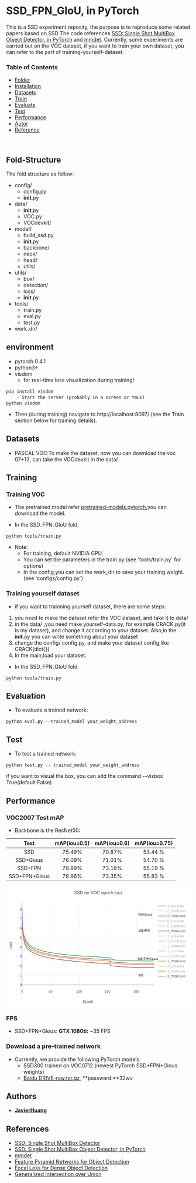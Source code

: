 # SSD_FPN_GIoU, in PyTorch
This is a SSD experiment reposity, the purpose is to reproduce some related papers based on SSD
The code references [SSD: Single Shot MultiBox Object Detector, in PyTorch](https://github.com/amdegroot/ssd.pytorch) and [mmdet](https://github.com/open-mmlab/mmdetection). Currently, some experiments are carried out on the VOC dataset, if you want to train your own dataset, you can refer to the part of training-yourself-dataset.

### Table of Contents
- <a href='#Folder_Structure'>Folder</a>
- <a href='#Environment'>Installation</a>
- <a href='#Datasets'>Datasets</a>
- <a href='#Training'>Train</a>
- <a href='#Evaluation'>Evaluate</a>
- <a href='#Test'>Test</a>
- <a href='#Performance'>Performance</a>
- <a href='#Autor'>Autor</a>
- <a href='#References'>Reference</a>

&nbsp;
&nbsp;
&nbsp;
&nbsp;

## Fold-Structure
The fold structure as follow:
- config/
	- config.py
	- __init__.py
- data/
	- __init__.py
 	- VOC.py
	- VOCdevkit/
- model/
	- build_ssd.py
	- __init__.py
	- backbone/
	- neck/
	- head/
	- utils/
- utils/
	- box/
	- detection/
	- loss/
	- __init__.py
- tools/
	- train.py
	- eval.py
	- test.py
- work_dir/
	

## environment
- pytorch 0.4.1
- python3+
- visdom 
	- for real-time loss visualization during training!
```Shell
pip install visdom
	- Start the server (probably in a screen or tmux)
python visdom
```
  * Then (during training) navigate to http://localhost:8097/ (see the Train section below for training details).


## Datasets
- PASCAL VOC:To make the dataset, now you can download the voc 07+12, can take the VOCdevkit in the data/


## Training

### Training VOC
- The pretrained model refer [pretrained-models.pytorch](https://github.com/Cadene/pretrained-models.pytorch),you can download the model.

- In the SSD_FPN_GIoU fold:
```Shell
python tools/train.py
```

- Note:
  * For training, default NVIDIA GPU.
  * You can set the parameters in the train.py (see 'tools/train.py` for options) 
  * In the config,you can set the work_dir to save your training weight.(see 'configs/config.py`) 


### Training yourself dataset
- if you want to trainning yourself dataset, there are some steps:
1. you need to make the dataset refer the VOC dataset, and take it to data/
2. in the data/ ,you need make yourself-data.py, for example CRACK.py(it is my dataset), and change it according to your dataset. Also,in the __init__.py you can write something about your dataset
3. change the config/ config.py, and make your dataset config,like CRACK(dict{})
4. In the main,load your dataset.

- In the SSD_FPN_GIoU fold:
```Shell
python tools/train.py
```


## Evaluation
- To evaluate a trained network:

```Shell
python eval.py --trained_model your_weight_address
```

## Test
- To test a trained network:

```Shell
python test.py -- trained_model your_weight_address
```
if you want to visual the box, you can add the command --visbox True(default False)

## Performance

### VOC2007 Test mAP
- Backbone is the ResNet50:

| Test |mAP(iou=0.5)|mAP(iou=0.6)|mAP(iou=0.75)|
|:-:|:-:|:-:|:-:|
| SSD | 75.49% | 70.87% | 53.44 % |
| SSD+Gious | 76.09% | 71.01% | 54.70 % |
| SSD+FPN | 78.99% | 73.18% | 55.19 % |
| SSD+FPN+Gious | 78.96% | 73.35% | 55.83 % |

![result](./work_dir/result.png)

### FPS
- SSD+FPN+Gious:
**GTX 1080ti:** ~35 FPS

### Download a pre-trained network
- Currently, we provide the following PyTorch models:
    * SSD300 trained on VOC0712 (newest PyTorch SSD+FPN+Gious weights)
	- [Baidu DRIVE-raw.tar.gz](https://pan.baidu.com/s/1Z4oYk0ni_Tocj8xJzglzFA),
**passward:**32wv


## Authors
* [**JavierHuang**](https://github.com/JaryHuang)

## References
- [SSD: Single Shot MultiBox Detector](http://arxiv.org/abs/1512.02325)
- [SSD: Single Shot MultiBox Object Detector, in PyTorch](https://github.com/amdegroot/ssd.pytorch)
- [mmdet](https://github.com/open-mmlab/mmdetection)
- [Feature Pyramid Networks for Object Detection](https://arxiv.org/abs/1612.03144)
- [Focal Loss for Dense Object Detection](https://arxiv.org/abs/1708.02002)
- [Generalized Intersection over Union](https://arxiv.org/abs/1902.09630)
